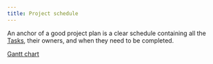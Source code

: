 ```yaml
---
title: Project schedule
---
```

An anchor of a good project plan is a clear schedule containing all the [Tasks](danielesalvatore/project-management/project-planning/tasks.md), their owners, and when they need to be completed. 

[Gantt chart](danielesalvatore/project-management/project-execution/gantt-chart.md)